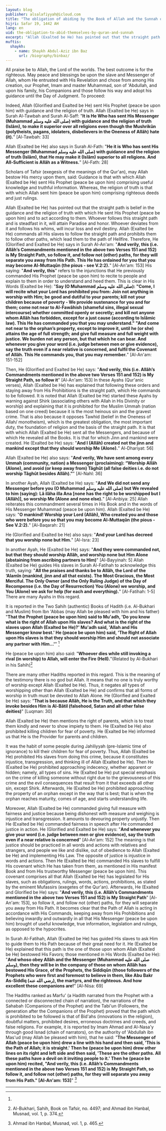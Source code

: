 ```yaml
---
layout: blog
publisher: alsalafiyyah@icloud.com
title: "The obligation of abiding by the Book of Allah and the Sunnah of His Messenger and warning against whatever contradicts them"
hijri: Safar 19, 1442 AH
lang: en
uid: the-obligation-to-abid-themselves-by-quran-and-sunnah
excerpt: "Allah (Exalted be He) has pointed out that the straight path is belief in the guidance and the religion of truth with which He sent His Prophet (peace be upon him) and to act according to them. Whoever follows this straight path and is steadfast in it, will attain Paradise and honor. Whoever deviates from it and follows his whims, will incur loss and evil destiny. Allah (Exalted be He) commands all His slaves to follow the straight path and prohibits them to follow other paths, which lead them to the path of Hellfire."
muftis:
  shaykh: 
    - name: Shaykh Abdul-Aziz ibn Baz
      url: /biography/binbaz/
---
```


All praise be to Allah, the Lord of the worlds. The best outcome is for the righteous. May peace and blessings be upon the slave and Messenger of Allah, whom He entrusted with His Revelation and chose from among His creation, our Prophet, Imam and master Muhammad, son of 'Abdullah, and upon his family, his Companions and those follow his way and adopt his guidance until the Day of Judgment. To proceed:

Indeed, Allah (Glorified and Exalted be He) sent His Prophet (peace be upon him) with guidance and the religion of truth. Allah (Exalted be He) says in Surah Al-Tawbah and Surah Al-Saff: "**It is He Who has sent His Messenger (Muhammad صلى الله عليه وسلم) with guidance and the religion of truth (Islâm), to make it superior over all religions even though the Mushrikûn (polytheists, pagans, idolaters, disbelievers in the Oneness of Allâh) hate (it).**" [Al-Tawbah: 33]

Allah (Exalted be He) also says in Surah Al-Fath: "**He it is Who has sent His Messenger (Muhammad صلى الله عليه وسلم) with guidance and the religion of truth (Islâm), that He may make it (Islâm) superior to all religions. And All-Sufficient is Allâh as a Witness.**" [Al-Fath: 28]

Scholars of Tafsir (exegesis of the meanings of the Qur'an), may Allah bestow His mercy upon them, said: Guidance is that with which Allah (Exalted be He) sent His Prophet (peace be upon him) comprising useful knowledge and truthful information. Whereas, the religion of truth is that with which Allah sent him (peace be upon him) comprising righteous deeds and just rulings.

Allah (Exalted be He) has pointed out that the straight path is belief in the guidance and the religion of truth with which He sent His Prophet (peace be upon him) and to act according to them. Whoever follows this straight path and is steadfast in it, will attain Paradise and honor. Whoever deviates from it and follows his whims, will incur loss and evil destiny. Allah (Exalted be He) commands all His slaves to follow the straight path and prohibits them to follow other paths, which lead them to the path of Hellfire. Therefore, He (Glorified and Exalted be He) says in Surah Al-An'am: "**And verily, this (i.e. Allâh’s Commandments mentioned in the above two Verses 151 and 152) is My Straight Path, so follow it, and follow not (other) paths, for they will separate you away from His Path. This He has ordained for you that you may become Al-Muttaqûn (the pious - see V.2:2).**" [Al-An'am: 153] His saying: "**And verily, this**" refers to the injunctions that He previously commanded His Prophet (peace be upon him) to recite to people and explain to them in order to understand and heed them. This is clear in His Words (Exalted be He): "**Say (O Muhammad صلى الله عليه وسلم): "Come, I will recite what your Lord has prohibited you from: Join not anything in worship with Him; be good and dutiful to your parents; kill not your children because of poverty - We provide sustenance for you and for them; come not near to Al-Fawâhish (shameful sins, illegal sexual intercourse) whether committed openly or secretly; and kill not anyone whom Allâh has forbidden, except for a just cause (according to Islâmic law). This He has commanded you that you may understand." "And come not near to the orphan’s property, except to improve it, until he (or she) attains the age of full strength; and give full measure and full weight with justice. We burden not any person, but that which he can bear. And whenever you give your word (i.e. judge between men or give evidence), say the truth even if a near relative is concerned, and fulfil the Covenant of Allâh. This He commands you, that you may remember.**" [Al-An'am: 151-152]

Then, He (Glorified and Exalted be He) says: "**And verily, this (i.e. Allâh’s Commandments mentioned in the above two Verses 151 and 152) is My Straight Path, so follow it**" [Al-An'am: 153] In these Ayahs (Qur'anic verses), Allah (Exalted be He) has explained that following these orders and staying away from His Prohibitions is the straight path, which He commands to be followed. It is noted that Allah (Exalted be He) started these Ayahs by warning against Shirk (associating others with Allah in His Divinity or worship) and explaining that it is prohibited for the Muslim Ummah (nation based on one creed) because it is the most heinous sin and the gravest crime. That is also because it opposes Tawhid (belief in the Oneness of Allah/ monotheism), which is the greatest obligation, the most important duty, the foundation of religion and the basis of the straight path. It is that with which Allah (Exalted be He) sent all the Messengers, and because of which He revealed all the Books. It is that for which Jinn and mankind were created. He (Exalted be He) says: "**And I (Allâh) created not the jinn and mankind except that they should worship Me (Alone).**" Al-Dhariyat: 56]

Allah (Exalted be He) also says: "**And verily, We have sent among every Ummah (community, nation) a Messenger (proclaiming): “Worship Allâh (Alone), and avoid (or keep away from) Tâghût (all false deities i.e. do not worship Tâghût besides Allâh).”**" [Al-Nahl: 36]

In another Ayah, Allah (Exalted be He) says: "**And We did not send any Messenger before you (O Muhammad صلى الله عليه وسلم) but We revealed to him (saying): Lâ ilâha illa Ana [none has the right to be worshipped but I (Allâh)], so worship Me (Alone and none else).**" [Al-Anbiya: 25] Allah reiterates this commandment several times in His Book and in the words of His Messenger Muhammad (peace be upon him). Allah (Exalted be He) says: "**O mankind! Worship your Lord (Allâh), Who created you and those who were before you so that you may become Al-Muttaqûn (the pious - See V.2:2).**" [Al-Baqarah: 21]

He (Glorified and Exalted be He) also says: "**And your Lord has decreed that you worship none but Him.**" [Al-Isra: 23]

In another Ayah, He (Exalted be He) says: "**And they were commanded not, but that they should worship Allâh, and worship none but Him Alone (abstaining from ascribing partners to Him)**" [Al-Bayyinah: 5] Allah (Exalted be He) guides His slaves in Surah Al-Fatihah to acknowledge this truth, saying: "**All the praises and thanks be to Allâh, the Lord of the ‘Alamîn (mankind, jinn and all that exists). The Most Gracious, the Most Merciful. The Only Owner (and the Only Ruling Judge) of the Day of Recompense (i.e. the Day of Resurrection) You (Alone) we worship, and You (Alone) we ask for help (for each and everything).**" [Al-Fatihah: 1-5] There are many Ayahs in this regard.

It is reported in the Two Sahih (authentic) Books of Hadith (i.e. Al-Bukhari and Muslim) from Ibn 'Abbas (may Allah be pleased with him and his father) "**That the Prophet (peace be upon him) said to Mu'adh, 'Do you know what is the right of Allah upon His slaves? And what is the right of the slaves upon Allah (Exalted be He)?' Mu'adh said, 'Allah and His Messenger know best.' He (peace be upon him) said, 'The Right of Allah upon His slaves is that they should worship Him and should not associate any partner with Him...'**" [^1]

He (peace be upon him) also said: "**Whoever dies while still invoking a rival (in worship) to Allah, will enter the Fire (Hell).**"(Related by Al-Bukhari in his Sahih)[^2]

There are many other Hadiths reported in this regard. This is the meaning of the testimony there is no god but Allah. It means that no one is truly worthy of worship except Allah (Exalted be He). Thus, it negates all types of worshipping other than Allah (Exalted be He) and confirms that all forms of worship in truth must be devoted to Allah Alone. He (Glorified and Exalted be He) says: "**That is because Allâh, He is the Truth, and that which they invoke besides Him is Al-Bâtil (falsehood, Satan and all other false deities)**" [Luqman: 30]

Allah (Exalted be He) then mentions the right of parents, which is to treat them kindly and never to show impiety to them. He (Exalted be He) also prohibited killing children for fear of poverty. He (Exalted be He) informed us that He is the Provider for parents and children. 

It was the habit of some people during Jahiliyyah (pre-Islamic time of ignorance) to kill their children for fear of poverty. Thus, Allah (Exalted be He) prohibited His slaves from doing this crime, because it constitutes injustice, transgression, and thinking ill of Allah (Exalted be He). Then He (Exalted be He) prohibited approaching indecency, whether apparent or hidden; namely, all types of sins. He (Exalted be He) put special emphasis on the crime of killing someone without right due to the grievousness of this crime and the evil consequences that result from it that exceeds all other sin, except Shirk. Afterwards, He (Exalted be He) prohibited approaching the property of an orphan except in the way that is best; that is when the orphan reaches maturity, comes of age, and starts understanding life. 

Moreover, Allah (Exalted be He) commanded giving full measure with fairness and justice because being dishonest with measure and weighing is injustice and transgression. It amounts to devouring property unjustly. Then He (Exalted be He) commanded fairness in speech after He commanded justice in action. He (Glorified and Exalted be He) says: "**And whenever you give your word (i.e. judge between men or give evidence), say the truth even if a near relative is concerned**" [Al-An'am: 152] The meaning is that justice should be practiced in all words and actions with relatives and strangers, and people we like and dislike, out of obedience to Allah (Exalted be He) and implementing His Law. The opposite of justice is injustice in words and actions. Then He (Exalted be He) commanded His slaves to fulfill His covenant which He has taken from them, as mentioned in His manifest Book and from His trustworthy Messenger (peace be upon him). This covenant comprises all that Allah (Exalted be He) has legislated for His slaves, such as obligations, rulings, words, actions, prohibitions, as stated by the eminent Mufassirs (exegetes of the Qur'an). Afterwards, He (Exalted and Glorified be He) says: "**And verily, this (i.e. Allâh’s Commandments mentioned in the above two Verses 151 and 152) is My Straight Path**" [Al-An'am: 153], so follow it, and follow not (other) paths, for they will separate you away from His Path. It becomes clear that the Path of Allah is acting in accordance with His Commands, keeping away from His Prohibitions and believing inwardly and outwardly in all that His Messenger (peace be upon him) brought of useful knowledge, true information, legislation and rulings, as opposed to the hypocrites.

In Surah Al-Fatihah, Allah (Exalted be He) has guided His slaves to ask Him to guide them to His Path because of their great need for it. He (Exalted be He) explained that this path is the one of those upon whom Allah (Exalted be He) bestowed His Favors; those mentioned in His Words (Exalted be He): "**And whoso obey Allâh and the Messenger (Muhammad صلى الله عليه وسلم), then they will be in the company of those on whom Allâh has bestowed His Grace, of the Prophets, the Siddiqûn (those followers of the Prophets who were first and foremost to believe in them, like Abu Bakr As-Siddîq (رضي الله عنه), the martyrs, and the righteous. And how excellent these companions are!**" [Al-Nisa: 69]

The Hadiths ranked as Marfu' (a Hadith narrated from the Prophet with a connected or disconnected chain of narration), the narrations of the Sahabah (Companions of the Prophet) and the Tabi'un (Followers, the generation after the Companions of the Prophet) proved that the path which is prohibited to be followed is that of Bid'ahs (innovations in the religion), doubtful matters, prohibited desires, erroneous doctrines and creeds, and false religions. For example, it is reported by Imam Ahmad and Al-Nasa'y through good Isnad (chain of narrators), on the authority of 'Abdullah ibn Mas'ud (may Allah be pleased with him), that he said: "**The Messenger of Allah (peace be upon him) drew a line with his hand and then said, 'This is the Path of Allah; it is straight.' Then he (peace be upon him) drew other lines on its right and left side and then said, 'These are the other paths. All these paths have a devil on it inviting people to it.' Then he (peace be upon him) recited, "And verily, this (i.e. Allâh’s Commandments mentioned in the above two Verses 151 and 152) is My Straight Path, so follow it, and follow not (other) paths, for they will separate you away from His Path." [Al-An'am: 153]**" [^3]

---

[^1]:
[^2]: Al-Bukhari, Sahih, Book on Tafsir, no. 4497; and Ahmad ibn Hanbal, Musnad, vol. 1, p. 374.
[^3]: Ahmad ibn Hanbal, Musnad, vol. 1, p. 465.

